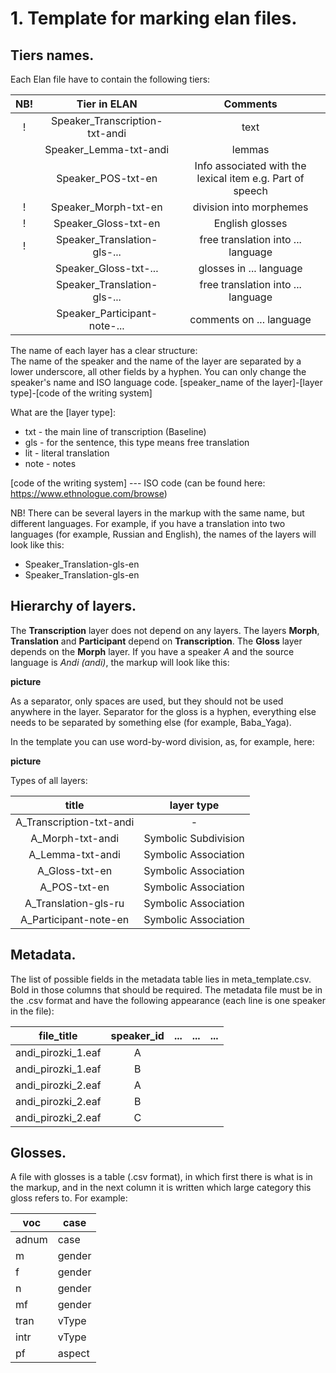 # 1. Template for marking elan files.
## Tiers names.
Each Elan file have to contain the following tiers:

| NB! |          Tier in ELAN          |                          Comments                         |
|:---:|:------------------------------:|:---------------------------------------------------------:|
|  !  | Speaker_Transcription-txt-andi | text                                                      |
|     | Speaker_Lemma-txt-andi         | lemmas                                                    |
|     | Speaker_POS-txt-en             | Info associated with the lexical item e.g. Part of speech |
|  !  | Speaker_Morph-txt-en           | division into morphemes                                   |
|  !  | Speaker_Gloss-txt-en           | English glosses                                           |
|  !  | Speaker_Translation-gls-...    | free translation into ... language                        |
|     | Speaker_Gloss-txt-...          | glosses in ... language                                   |
|     | Speaker_Translation-gls-...    | free translation into ... language                        |
|     | Speaker_Participant-note-...   | comments on ... language                                  |

The name of each layer has a clear structure: \
The name of the speaker and the name of the layer are separated by a lower underscore, all other fields by a hyphen. You can only change the speaker's name and ISO language code.
[speaker_name of the layer]-[layer type]-[code of the writing system]

What are the [layer type]:
* txt - the main line of transcription (Baseline)
* gls - for the sentence, this type means free translation
* lit - literal translation
* note - notes

[code of the writing system] --- ISO code (can be found here: https://www.ethnologue.com/browse)


NB! There can be several layers in the markup with the same name, but different languages. For example, if you have a translation into two languages (for example, Russian and English), the names of the layers will look like this:
* Speaker_Translation-gls-en
* Speaker_Translation-gls-en

## Hierarchy of layers.
The **Transcription** layer does not depend on any layers. The layers **Morph**, **Translation** and **Participant** depend on **Transcription**. The **Gloss** layer depends on the **Morph** layer. If you have a speaker *A* and the source language is *Andi (andi)*, the markup will look like this:

**picture**

As a separator, only spaces are used, but they should not be used anywhere in the layer. Separator for the gloss is a hyphen, everything else needs to be separated by something else (for example, Baba_Yaga).

In the template you can use word-by-word division, as, for example, here:

**picture**

Types of all layers:

|           title          |      layer type      |
|:------------------------:|:--------------------:|
| A_Transcription-txt-andi | -                    |
| A_Morph-txt-andi         | Symbolic Subdivision |
| A_Lemma-txt-andi         | Symbolic Association |
| A_Gloss-txt-en           | Symbolic Association |
| A_POS-txt-en             | Symbolic Association |
| A_Translation-gls-ru     | Symbolic Association |
| A_Participant-note-en    | Symbolic Association |



## Metadata.
The list of possible fields in the metadata table lies in meta_template.csv. Bold in those columns that should be required. The metadata file must be in the .csv format and have the following appearance (each line is one speaker in the file):

|     file_title     | speaker_id | ... | ... | ... |
|:------------------:|:----------:|:---:|:---:|:---:|
| andi_pirozki_1.eaf | A          |     |     |     |
| andi_pirozki_1.eaf | B          |     |     |     |
| andi_pirozki_2.eaf | A          |     |     |     |
| andi_pirozki_2.eaf | B          |     |     |     |
| andi_pirozki_2.eaf | C          |     |     |     |

## Glosses.

A file with glosses is a table (.csv format), in which first there is what is in the markup, and in the next column it is written which large category this gloss refers to. For example:

| voc   | case   |
|-------|--------|
| adnum | case   |
| m     | gender |
| f     | gender |
| n     | gender |
| mf    | gender |
| tran  | vType  |
| intr  | vType  |
| pf    | aspect |
